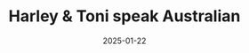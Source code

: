 ---
title: Harley & Toni speak Australian
promotion: AEW
show: Dynamite
date: 2025-01-22
tags:
  - harley
  - toni
  - renee
images:
  - src: /assets/aew-2025-01/2025.01.22.AEW.Dynamite.b.jpg
    alt: Harley & Toni speak Australian
---